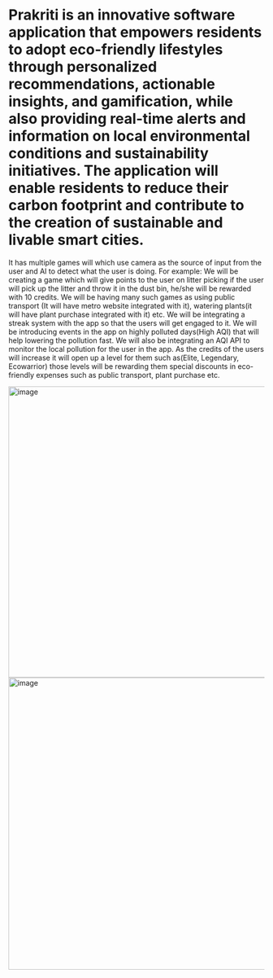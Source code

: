 # Prakriti is an innovative software application that empowers residents to adopt eco-friendly lifestyles through personalized recommendations, actionable insights, and gamification, while also providing real-time alerts and information on local environmental conditions and sustainability initiatives. The application will enable residents to reduce their carbon footprint and contribute to the creation of sustainable and livable smart cities.
It has multiple games will which use camera as the source of input from the user and AI to detect what the user is doing. For example: We will be creating a game which will give points to the user on litter picking 
if the user will pick up the litter and throw it in the dust bin, he/she will be rewarded with 10 credits. We will be having many such games as using public transport
(It will have metro website integrated with it), watering plants(it will have plant purchase integrated with it) etc.
We will be integrating a streak system with the app so that the users will get engaged to it. We will be introducing events in the app on highly polluted days(High AQI) that will help lowering the pollution fast.
We will also be integrating an AQI API to monitor the local pollution for the user in the app.
As the credits of the users will increase it will open up a level for them such as(Elite, Legendary, Ecowarrior) those levels will be rewarding them special discounts in eco-friendly expenses such as public transport, plant purchase etc.

<img width="572" alt="image" src="https://github.com/ThakurSaAbhay/Prakriti/assets/92168403/49403d3f-e026-4b5b-806e-ada8047afb45">
<img width="574" alt="image" src="https://github.com/ThakurSaAbhay/Prakriti/assets/92168403/224decbe-54ab-4ed5-af07-e8238976710c">
